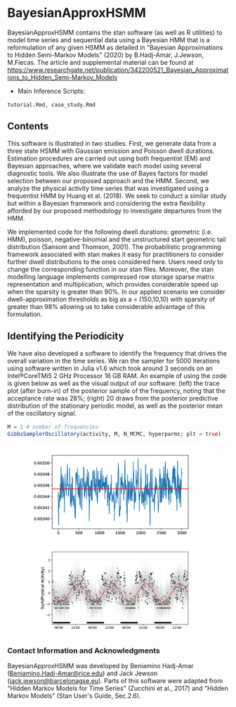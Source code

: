 # BayesianApproxHSMM

BayesianApproxHSMM contains the stan software (as well as R utilities) to model time series and sequential data using a  Bayesian  HMM that is a reformulation of any given HSMM as detailed in "Bayesian Approximations to Hidden Semi-Markov Models" (2020) by B.Hadj-Amar, J.Jewson, M.Fiecas. The article and supplemental material can be found at https://www.researchgate.net/publication/342200521_Bayesian_Approximations_to_Hidden_Semi-Markov_Models

* Main Inference Scripts:
```
tutorial.Rmd, case_study.Rmd
```



## Contents

This software is illustrated in two studies.  First, we generate data from a three state HSMM with Gaussian emission and Poisson dwell durations. Estimation procedures are carried out using both frequentist (EM) and Bayesian approaches, where we validate each model using several diagnostic tools. We also illustrate the use of Bayes factors for model selection between our proposed approach and the HMM. Second, we analyze the physical activity time series that was investigated using a frequentist HMM by Huang et al. (2018). We seek to conduct a similar study but within a Bayesian framework and considering the 
extra flexibility afforded by our proposed methodology to investigate departures from the HMM. 


We implemented code for the following dwell durations: geometric (i.e. HMM), poisson, negative-binomial and the unstructured start geometric tail distribution (Sansom and Thomson, 2001). The probabilistic programming framework associated with stan makes it easy for practitioners to consider further dwell distributions to the ones considered here. Users need only to change the corresponding function in our stan files. Moreover, the stan modelling language implements compressed row storage sparse matrix representation and multiplication, which provides considerable speed up when the sparsity is greater than 90%.
In our applied scenario we consider dwell-approximation thresholds as big as a = (150,10,10) with sparsity of greater than 98% allowing us to take considerable advantage of this formulation.

## Identifying the Periodicity 

We have also developed a software to identify the frequency that drives the overall variation in the  time series. We ran  the  sampler  for  5000  iterations  using  software  written  in  Julia  v1.6  which took around 3 seconds on an Intel®CoreTMi5 2 GHz Processor 16 GB RAM. An example of using the code is given below as well as the visual output of our software: (left) the trace plot (after burn-in) of the posterior sample of the frequency, noting that the acceptance rate was 28%; (right) 20 draws from the posterior predictive distribution of the stationary periodic model, as well as the posterior mean of the oscillatory signal.



```julia
M = 1 # number of frequencies
GibbsSamplerOscillatory(activity, M, N_MCMC, hyperparms; plt = true)
```

<p align="center">
<img src="https://github.com/Beniamino92/BayesianApproxHSMM/blob/master/figures/posterior_freq.png" width="400" heigth="400"/> <img src="https://github.com/Beniamino92/BayesianApproxHSMM/blob/master/figures/posterior_pred_freq.png" width="400" heigth="400"/>
</p>


### Contact Information and Acknowledgments

BayesianApproxHSMM was developed by Beniamino Hadj-Amar (Beniamino.Hadj-Amar@rice.edu) and Jack Jewson (jack.jewson@barcelonagse.eu). 
Parts of this software were adapted from "Hidden Markov Models for Time Series" (Zucchini et al., 2017) and  "Hidden Markov Models" (Stan User's Guide, Sec.2.6).



